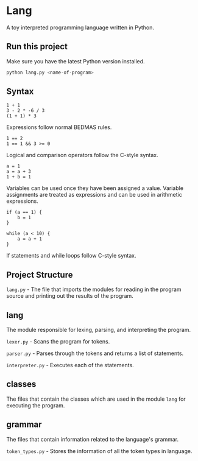 # Lang

A toy interpreted programming language written in Python.

## Run this project

Make sure you have the latest Python version installed.

```python
python lang.py <name-of-program>
```

## Syntax

```
1 + 1
3 - 2 * -6 / 3
(1 + 1) * 3
```

Expressions follow normal BEDMAS rules.

```
1 == 2
1 == 1 && 3 >= 0
```

Logical and comparison operators follow the C-style syntax.

```
a = 1
a = a + 3
1 + b = 1
```

Variables can be used once they have been assigned a value. Variable assignments are treated as expressions and can be used in arithmetic expressions.

```
if (a == 1) {
    b = 1
}

while (a < 10) {
    a = a + 1
}
```

If statements and while loops follow C-style syntax.

## Project Structure

`lang.py` - The file that imports the modules for reading in the program source and printing out the results of the program.

## lang

The module responsible for lexing, parsing, and interpreting the program.

`lexer.py` - Scans the program for tokens.

`parser.py` - Parses through the tokens and returns a list of statements.

`interpreter.py` - Executes each of the statements.

## classes

The files that contain the classes which are used in the module `lang` for executing the program.

## grammar

The files that contain information related to the language's grammar.

`token_types.py` - Stores the information of all the token types in language.

